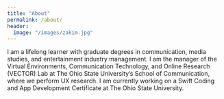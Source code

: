 ```yaml
---
title: "About"
permalink: /about/
header:
  image: "/images/zakim.jpg"
---
```


I am a lifelong learner with graduate degrees in communication, media studies, and entertainment industry management. I am the manager of the Virtual Environments, Communication Technology, and Online Research (VECTOR) Lab at The Ohio State University’s School of Communication, where we perform UX research. I am currently working on a Swift Coding and App Development Certificate at The Ohio State University.
